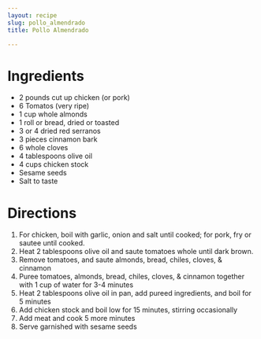 ```yaml
---
layout: recipe
slug: pollo_almendrado
title: Pollo Almendrado

---
```


# Ingredients

- 2 pounds cut up chicken (or pork)
- 6 Tomatos (very ripe)
- 1 cup whole almonds
- 1 roll or bread, dried or toasted
- 3 or 4 dried red serranos
- 3 pieces cinnamon bark
- 6 whole cloves
- 4 tablespoons olive oil
- 4 cups chicken stock
- Sesame seeds
- Salt to taste

# Directions

1. For chicken, boil with garlic, onion and salt until cooked; for pork, fry or sautee until cooked.
2. Heat 2 tablespoons olive oil and saute tomatoes whole until dark brown.
3. Remove tomatoes, and saute almonds, bread, chiles, cloves, & cinnamon
4. Puree tomatoes, almonds, bread, chiles, cloves, & cinnamon together with 1 cup of water for 3-4 minutes
5. Heat 2 tablespoons olive oil in pan, add pureed ingredients, and boil for 5 minutes
6. Add chicken stock and boil low for 15 minutes, stirring occasionally
7. Add meat and cook 5 more minutes
8. Serve garnished with sesame seeds